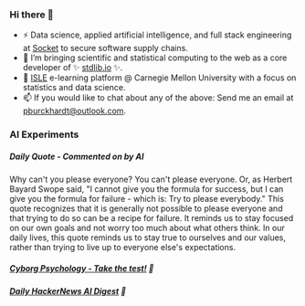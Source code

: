 ### Hi there 👋

-   ⚡ Data science, applied artificial intelligence, and full stack engineering at [Socket](https://socket.dev) to secure software supply chains.
-   🔭 I’m bringing scientific and statistical computing to the web as a core developer of ✨ [stdlib.io](https://stdlib.io) ✨.
-   📖 [ISLE](https://stat.cmu.edu/isle) e-learning platform @ Carnegie Mellon University with a focus on statistics and data science.
-   📫 If you would like to chat about any of the above: Send me an email at [pburckhardt@outlook.com](mailto:pburckhardt@outlook.com).

### AI Experiments

##### Daily Quote - Commented on by AI

<!-- <quote> -->

Why can't you please everyone? You can't please everyone. Or, as Herbert Bayard Swope said, "I cannot give you the formula for success, but I can give you the formula for failure - which is: Try to please everybody." This quote recognizes that it is generally not possible to please everyone and that trying to do so can be a recipe for failure. It reminds us to stay focused on our own goals and not worry too much about what others think. In our daily lives, this quote reminds us to stay true to ourselves and our values, rather than trying to live up to everyone else's expectations.

<!-- </quote> -->

##### [Cyborg Psychology - Take the test!](http://cyborg-psychology.com/) 🚀 
##### [Daily HackerNews AI Digest](https://ai-digest.vercel.app/) :brain:
